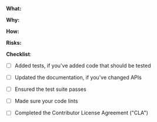 <!--
Thank you for your interest in this project. Bugs filed and PRs submitted are appreciated!

Please make sure that you are familiar with and follow the Code of Conduct of this project which can be found at https://github.com/facebook/dns/blob/main/CODE_OF_CONDUCT.md

Also, please make sure you're familiar with and follow the instructions in the contributing guidelines which can  be found at https://github.com/facebook/dns/blob/main/CONTRIBUTING.md

-->

**What:**

<!-- What changes are being made? (Link the feature request/issue that is being fixed here) -->

**Why:**

<!-- Why are these changes necessary? -->

**How:**

<!-- How were these changes implemented? -->

**Risks:**

<!-- Any possible risks you've likely introduced in this PR?  -->

**Checklist**:

<!--
Have you done all of these things?
To check an item, place an "x" in the box like so: "- [x] Tests"
Add "N/A" to the end of each line that's irrelevant to your changes
-->


- [ ] Added tests, if you've added code that should be tested
- [ ] Updated the documentation, if you've changed APIs
- [ ] Ensured the test suite passes
- [ ] Made sure your code lints
- [ ] Completed the Contributor License Agreement ("CLA")


<!-- feel free to add additional comments -->
